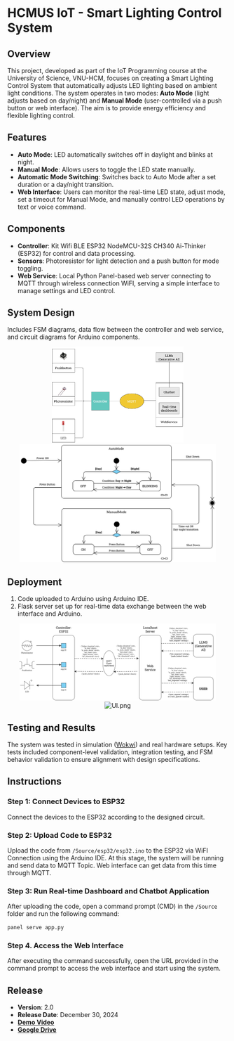 # HCMUS IoT - Smart Lighting Control System

## Overview
This project, developed as part of the IoT Programming course at the University of Science, VNU-HCM, focuses on creating a Smart Lighting Control System that automatically adjusts LED lighting based on ambient light conditions. The system operates in two modes: **Auto Mode** (light adjusts based on day/night) and **Manual Mode** (user-controlled via a push button or web interface). The aim is to provide energy efficiency and flexible lighting control.

## Features
- **Auto Mode**: LED automatically switches off in daylight and blinks at night.
- **Manual Mode**: Allows users to toggle the LED state manually.
- **Automatic Mode Switching**: Switches back to Auto Mode after a set duration or a day/night transition.
- **Web Interface**: Users can monitor the real-time LED state, adjust mode, set a timeout for Manual Mode, and manually control LED operations by text or voice command.

## Components
- **Controller**: Kit Wifi BLE ESP32 NodeMCU-32S CH340 Ai-Thinker (ESP32) for control and data processing.
- **Sensors**: Photoresistor for light detection and a push button for mode toggling.
- **Web Service**: Local Python Panel-based web server connecting to MQTT through wireless connection WiFI, serving a simple interface to manage settings and LED control.

## System Design
Includes FSM diagrams, data flow between the controller and web service, and circuit diagrams for Arduino components.
<div align="center">
<img src="Report - LaTeX source/img/SystemDesign.jpg" alt="Smart Lighting System Diagram" width="300"/>
<img src="Report - LaTeX source/img/FSM-2.jpg" alt="FSM Diagram" width="450"/>
</div>

## Deployment
1. Code uploaded to Arduino using Arduino IDE.
2. Flask server set up for real-time data exchange between the web interface and Arduino.
<div align="center">
<img src="Report - LaTeX source/img/Data.jpg" alt="Data Communication Diagram" width="450"/>
<img src="Report - LaTeX source/img/UI.png" alt="UI.png" width="450"/>
</div>

## Testing and Results
The system was tested in simulation ([Wokwi](https://wokwi.com/projects/418228728977255425)) and real hardware setups. Key tests included component-level validation, integration testing, and FSM behavior validation to ensure alignment with design specifications.

## Instructions

### Step 1: Connect Devices to ESP32
Connect the devices to the ESP32 according to the designed circuit.

### Step 2: Upload Code to ESP32
Upload the code from `/Source/esp32/esp32.ino` to the ESP32 via WiFI Connection using the Arduino IDE. At this stage, the system will be running and send data to MQTT Topic. Web interface can get data from this time through MQTT.

### Step 3: Run Real-time Dashboard and Chatbot Application
After uploading the code, open a command prompt (CMD) in the `/Source` folder and run the following command:

```bash
panel serve app.py
```
### Step 4. Access the Web Interface
After executing the command successfully, open the URL provided in the command prompt to access the web interface and start using the system.


## Release
- **Version**: 2.0
- **Release Date**: December 30, 2024
- [**Demo Video**](https://www.youtube.com/watch?v=8Jh9oFRTNO0&list=PL49PFd0rcrSMamwSboGjRe7nyyKdWxkfa&index=1&ab_channel=T%C3%A2mTr%E1%BA%A7nHi%E1%BA%BFu)
- [**Google Drive**](https://drive.google.com/drive/u/2/folders/1Dzda6UcX8GyJiqW1w3eEMZk_fvy09f99)

